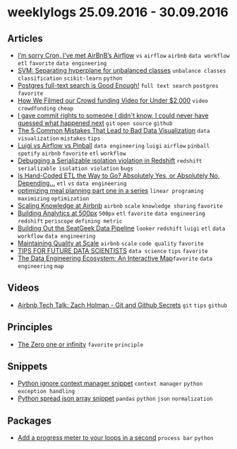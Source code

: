 # weeklylogs 25.09.2016 - 30.09.2016

## Articles
- [I’m sorry Cron, I’ve met AirBnB’s Airflow](https://danidelvalle.me/2016/09/12/im-sorry-cron-ive-met-airbnbs-airflow/) `vs` `airflow` `airbnb` `data workflow` `etl` `favorite` `data engineering`
- [SVM: Separating hyperplane for unbalanced classes](http://scikit-learn.org/stable/auto_examples/svm/plot_separating_hyperplane_unbalanced.html) `unbalance classes` `classification` `scikit-learn` `python`
- [Postgres full-text search is Good Enough!](http://rachbelaid.com/postgres-full-text-search-is-good-enough/) `full text search` `postgres` `favorite`
- [How We Filmed our Crowd funding Video for Under $2,000](https://blog.somaticlabs.io/how-we-filmed-our-crowdfunding-video-for-under-2000/) `video` `crowdfunding` `cheap`
- [I gave commit rights to someone I didn't know, I could never have guessed what happened next](http://jakewins.com/p/clickbait) `git` `open source` `github`
- [The 5 Common Mistakes That Lead to Bad Data Visualization](http://blog.socialcops.com/resources/common-mistakes-bad-data-visualization) `data visualization` `mistakes` `tips`
- [Luigi vs Airflow vs Pinball](http://bytepawn.com/luigi-airflow-pinball.html) `data engineering` `luigi` `airflow` `pinball` `spotify` `airbnb` `favorite` `etl` `workflow`
- [Debugging a Serializable isolation violation in Redshift](http://discourse.snowplowanalytics.com/t/debugging-a-serializable-isolation-violation-in-redshift-error-1023-tutorial/420) `redshift` `serializable isolation violation` `bugs`
- [Is Hand-Coded ETL the Way to Go? Absolutely Yes, or Absolutely No, Depending…](http://www.garynissen.com/etl-hand-code-or-tool/) `etl` `vs` `data engineering`
- [optimizing meal planning part one in a series](http://databozo.posthaven.com/optimizing-meal-planning-part-one-in-a-series) `linear programing` `maximizing` `optimization`
- [Scaling Knowledge at Airbnb](https://medium.com/airbnb-engineering/scaling-knowledge-at-airbnb-875d73eff091#.np8gp7cj9) `airbnb` `scale` `knowledge sharing` `favorite`
- [Building Analytics at 500px](https://medium.com/@samson_hu/building-analytics-at-500px-92e9a7005c83#.lkzkg19sc) `500px` `etl` `favorite` `data engineering` `redshift` `periscope` `defining metric`
- [Building Out the SeatGeek Data Pipeline](http://chairnerd.seatgeek.com/building-out-the-seatgeek-data-pipeline/) `looker` `redshift` `luigi` `etl` `data workflow` `data engineering` 
- [Maintaining Quality at Scale](https://medium.com/airbnb-engineering/maintaining-quality-at-scale-a3b0ffa03ef9#.vz8lhf31c) `airbnb` `scale` `code quality` `favorite`
- [TIPS FOR FUTURE DATA SCIENTISTS](http://101.datascience.community/2016/04/21/tips-for-future-data-scientists/?utm_content=buffere4633&utm_medium=social&utm_source=facebook.com&utm_campaign=buffer) `data science` `tips` `favorite`
- [The Data Engineering Ecosystem: An Interactive Map](https://blog.insightdatascience.com/the-data-engineering-ecosystem-an-interactive-map-b682627c2534#.f3oy7h46j)`favorite` `data engineering` `map`


## Videos
- [Airbnb Tech Talk: Zach Holman - Git and Github Secrets](https://www.youtube.com/watch?v=NFlViYmyADc) `git` `tips` `github`

## Principles
- [The Zero one or infinity](https://en.wikipedia.org/wiki/Zero_one_infinity_rule) `favorite` `principle`

## Snippets
- [Python ignore context manager snippet](https://gist.github.com/eyaltrabelsi/64b523a8231b7f38956449c9e37472c4) `context manager` `python` `exception handling`
- [Python spread json array snippet](https://mindtrove.info/) `pandas` `python` `json` `normalization`

## Packages
- [Add a progress meter to your loops in a second](https://github.com/noamraph/tqdm/) `process bar` `python`

